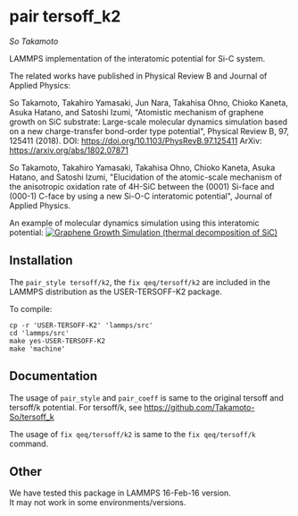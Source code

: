 pair tersoff_k2
==============

_So Takamoto_

LAMMPS implementation of the interatomic potential for Si-C system.  

The related works have published in Physical Review B and Journal of Applied Physics:

So Takamoto, Takahiro Yamasaki, Jun Nara, Takahisa Ohno, Chioko Kaneta, Asuka Hatano, and Satoshi Izumi, "Atomistic mechanism of graphene growth on SiC substrate: Large-scale molecular dynamics simulation based on a new charge-transfer bond-order type potential", Physical Review B, 97, 125411 (2018).
DOI: <https://doi.org/10.1103/PhysRevB.97.125411>
ArXiv: <https://arxiv.org/abs/1802.07871>

So Takamoto, Takahiro Yamasaki, Takahisa Ohno, Chioko Kaneta, Asuka Hatano, and Satoshi Izumi, "Elucidation of the atomic-scale mechanism of the anisotropic oxidation rate of 4H-SiC between the (0001) Si-face and (000-1) C-face by using a new Si-O-C interatomic potential", Journal of Applied Physics.

An example of molecular dynamics simulation using this interatomic potential:
[![Graphene Growth Simulation (thermal decomposition of SiC)](http://img.youtube.com/vi/s5T1AEZ5G_0/0.jpg)](http://www.youtube.com/watch?v=s5T1AEZ5G_0)


Installation
------------

The `pair_style tersoff/k2`, the `fix qeq/tersoff/k2` are included
in the LAMMPS distribution as the USER-TERSOFF-K2 package.

To compile:

    cp -r 'USER-TERSOFF-K2' 'lammps/src'
    cd 'lammps/src'
    make yes-USER-TERSOFF-K2
    make 'machine'


Documentation
-------------

The usage of `pair_style` and `pair_coeff` is same to the original tersoff and tersoff/k potential.
For tersoff/k, see <https://github.com/Takamoto-So/tersoff_k>

The usage of `fix qeq/tersoff/k2` is same to the `fix qeq/tersoff/k` command.  

Other
-----

We have tested this package in LAMMPS 16-Feb-16 version.  
It may not work in some environments/versions.


